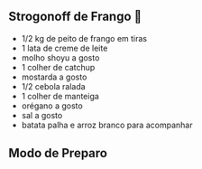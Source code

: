 ## Strogonoff de Frango :chicken:

- 1/2 kg de peito de frango em tiras
- 1 lata de creme de leite
- molho shoyu a gosto
- 1 colher de catchup
- mostarda a gosto
- 1/2 cebola ralada
- 1 colher de manteiga
- orégano a gosto
- sal a gosto
- batata palha e arroz branco para acompanhar

## Modo de Preparo











